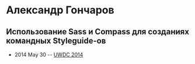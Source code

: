 # Александр Гончаров

## Использование Sass и Compass для созданиях командных Styleguide-ов
- 2014 May 30 -- [UWDC 2014](https://www.youtube.com/watch?v=QcENrjkjQoo)    
